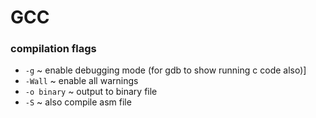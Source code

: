 # GCC

### compilation flags
- `-g` ~ enable debugging mode (for gdb to show running c code also)]
- `-Wall` ~ enable all warnings
- `-o binary` ~ output to binary file
- `-S` ~ also compile asm file
